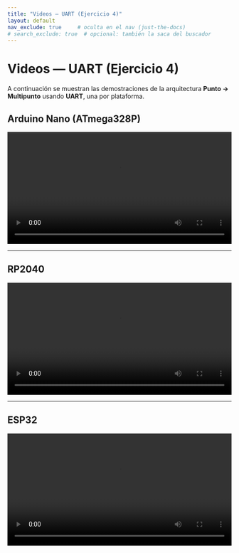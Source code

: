 ```yaml
---
title: "Videos — UART (Ejercicio 4)"
layout: default
nav_exclude: true     # oculta en el nav (just-the-docs)
# search_exclude: true  # opcional: también la saca del buscador
---
```



# Videos — UART (Ejercicio 4)

A continuación se muestran las demostraciones de la arquitectura **Punto → Multipunto** usando **UART**, una por plataforma.

## Arduino Nano (ATmega328P)

<video controls preload="metadata" width="100%">
  <source src="/practica-1/arquitecturas/4-punto-a-multipunto/assets/video/uart/nano.mp4" type="video/mp4">
  Tu navegador no soporta video HTML5. Descarga el archivo
  <a href="/practica-1/arquitecturas/4-punto-a-multipunto/assets/video/uart/nano.mp4">aquí</a>.
</video>

---

## RP2040

<video controls preload="metadata" width="100%">
  <source src="/practica-1/arquitecturas/4-punto-a-multipunto/assets/video/uart/rp2040.mp4" type="video/mp4">
  Tu navegador no soporta video HTML5. Descarga el archivo
  <a href="/practica-1/arquitecturas/4-punto-a-multipunto/assets/video/uart/rp2040.mp4">aquí</a>.
</video>

---

## ESP32

<video controls preload="metadata" width="100%">
  <source src="/practica-1/arquitecturas/4-punto-a-multipunto/assets/video/uart/esp32.mp4" type="video/mp4">
  Tu navegador no soporta video HTML5. Descarga el archivo
  <a href="/practica-1/arquitecturas/4-punto-a-multipunto/assets/video/uart/esp32.mp4">aquí</a>.
</video>

